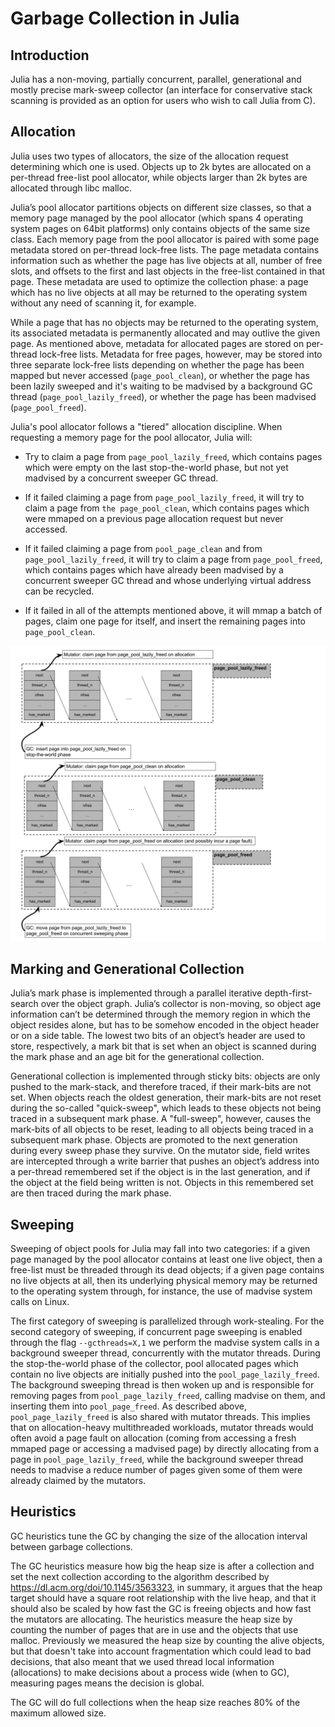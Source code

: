 # Garbage Collection in Julia

## Introduction

Julia has a non-moving, partially concurrent, parallel, generational and mostly precise mark-sweep collector (an interface
for conservative stack scanning is provided as an option for users who wish to call Julia from C).

## Allocation

Julia uses two types of allocators, the size of the allocation request determining which one is used. Objects up to 2k
bytes are allocated on a per-thread free-list pool allocator, while objects larger than 2k bytes are allocated through libc
malloc.

Julia’s pool allocator partitions objects on different size classes, so that a memory page managed by the pool allocator
(which spans 4 operating system pages on 64bit platforms) only contains objects of the same size class. Each memory
page from the pool allocator is paired with some page metadata stored on per-thread lock-free lists. The page metadata contains information such as whether the page has live objects at all, number of free slots, and offsets to the first and last objects in the free-list contained in that page. These metadata are used to optimize the collection phase: a page which has no live objects at all may be returned to the operating system without any need of scanning it, for example.

While a page that has no objects may be returned to the operating system, its associated metadata is permanently
allocated and may outlive the given page. As mentioned above, metadata for allocated pages are stored on per-thread lock-free
lists. Metadata for free pages, however, may be stored into three separate lock-free lists depending on whether the page has been mapped but never accessed (`page_pool_clean`), or whether the page has been lazily sweeped and it's waiting to be madvised by a background GC thread (`page_pool_lazily_freed`), or whether the page has been madvised (`page_pool_freed`).

Julia's pool allocator follows a "tiered" allocation discipline. When requesting a memory page for the pool allocator, Julia will:

- Try to claim a page from `page_pool_lazily_freed`, which contains pages which were empty on the last stop-the-world phase, but not yet madvised by a concurrent sweeper GC thread.

- If it failed claiming a page from `page_pool_lazily_freed`, it will try to claim a page from `the page_pool_clean`, which contains pages which were mmaped on a previous page allocation request but never accessed.

- If it failed claiming a page from `pool_page_clean` and from `page_pool_lazily_freed`, it will try to claim a page
  from `page_pool_freed`, which contains pages which have already been madvised by a concurrent sweeper GC thread and whose underlying virtual address can be recycled.

- If it failed in all of the attempts mentioned above, it will mmap a batch of pages, claim one page for itself, and
  insert the remaining pages into `page_pool_clean`.

![Diagram of tiered pool allocation](./img/gc-tiered-allocation.jpg)

## Marking and Generational Collection

Julia’s mark phase is implemented through a parallel iterative depth-first-search over the object graph. Julia’s collector is non-moving, so object age information can’t be determined through the memory region in which the object resides alone, but has to be somehow encoded in the object header or on a side table. The lowest two bits of an object’s header are used to store, respectively, a mark bit that is set when an object is scanned during the mark phase and an age bit for the generational collection.

Generational collection is implemented through sticky bits: objects are only pushed to the mark-stack, and therefore
traced, if their mark-bits are not set. When objects reach the oldest generation, their mark-bits are not reset during
the so-called "quick-sweep", which leads to these objects not being traced in a subsequent mark phase. A "full-sweep",
however, causes the mark-bits of all objects to be reset, leading to all objects being traced in a subsequent mark phase.
Objects are promoted to the next generation during every sweep phase they survive. On the mutator side, field writes
are intercepted through a write barrier that pushes an object’s address into a per-thread remembered set if the object is
in the last generation, and if the object at the field being written is not. Objects in this remembered set are then traced
during the mark phase.

## Sweeping

Sweeping of object pools for Julia may fall into two categories: if a given page managed by the pool allocator contains at least one live object, then a free-list must be threaded through its dead objects; if a given page contains no live objects at all, then its underlying physical memory may be returned to the operating system through, for instance, the use of madvise system calls on Linux.

The first category of sweeping is parallelized through work-stealing. For the second category of sweeping, if concurrent page sweeping is enabled through the flag `--gcthreads=X,1` we perform the madvise system calls in a background sweeper thread, concurrently with the mutator threads. During the stop-the-world phase of the collector, pool allocated pages which contain no live objects are initially pushed into the `pool_page_lazily_freed`. The background sweeping thread is then woken up and is responsible for removing pages from `pool_page_lazily_freed`, calling madvise on them, and inserting them into `pool_page_freed`. As described above, `pool_page_lazily_freed` is also shared with mutator threads. This implies that on allocation-heavy multithreaded workloads, mutator threads would often avoid a page fault on allocation (coming from accessing a fresh mmaped page or accessing a madvised page) by directly allocating from a page in `pool_page_lazily_freed`, while the background sweeper thread needs to madvise a reduce number of pages given some of them were already claimed by the mutators.

## Heuristics

GC heuristics tune the GC by changing the size of the allocation interval between garbage collections.

The GC heuristics measure how big the heap size is after a collection and set the next collection according to the algorithm described by https://dl.acm.org/doi/10.1145/3563323, in summary, it argues that the heap target should have a square root relationship with the live heap, and that it should also be scaled by how fast the GC is freeing objects and how fast the mutators are allocating. The heuristics measure the heap size by counting the number of pages that are in use and the objects that use malloc. Previously we measured the heap size by counting the alive objects, but that doesn't take into account fragmentation which could lead to bad decisions, that also meant that we used thread local information (allocations) to make decisions about a process wide (when to GC), measuring pages means the decision is global.

The GC will do full collections when the heap size reaches 80% of the maximum allowed size.
